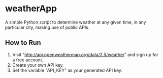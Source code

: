 # weatherApp
A simple Python script to determine weather at any given time, in any particular city, making use of public APIs.

## How to Run
1. Visit "http://api.openweathermap.org/data/2.5/weather" and sign up for a free account.
2. Create your own API key.
3. Set the variable "API_KEY" as your generated API key.
   
